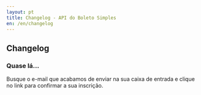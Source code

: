 ```yaml
---
layout: pt
title: Changelog - API do Boleto Simples
en: /en/changelog
---
```


## Changelog

### Quase lá...

Busque o e-mail que acabamos de enviar na sua caixa de entrada e clique no link para confirmar a sua inscrição.